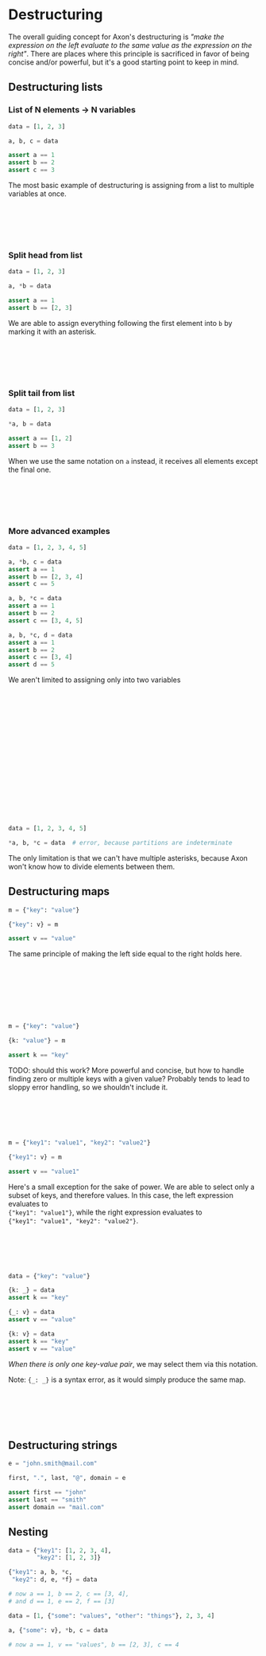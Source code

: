 # Destructuring

The overall guiding concept for Axon's destructuring is _"make the expression on the left evaluate to the same value as the expression on the right"_. There are places where this principle is sacrificed in favor of being concise and/or powerful, but it's a good starting point to keep in mind.

## Destructuring lists

### List of N elements -> N variables

```python
data = [1, 2, 3]

a, b, c = data

assert a == 1
assert b == 2
assert c == 3
```

The most basic example of destructuring is assigning from a list to multiple variables at once.

<br><br><br><br>

### Split head from list

```python
data = [1, 2, 3]

a, *b = data

assert a == 1
assert b == [2, 3]
```

We are able to assign everything following the first element into `b` by marking it with an asterisk.

<br><br><br><br>

### Split tail from list

```python
data = [1, 2, 3]

*a, b = data

assert a == [1, 2]
assert b == 3
```

When we use the same notation on `a` instead, it receives all elements except the final one.

<br><br><br><br>

### More advanced examples

```python
data = [1, 2, 3, 4, 5]

a, *b, c = data
assert a == 1
assert b == [2, 3, 4]
assert c == 5

a, b, *c = data
assert a == 1
assert b == 2
assert c == [3, 4, 5]

a, b, *c, d = data
assert a == 1
assert b == 2
assert c == [3, 4]
assert d == 5
```

We aren't limited to assigning only into two variables

<br><br><br><br><br><br><br><br><br><br><br><br><br><br><br>

```python
data = [1, 2, 3, 4, 5]

*a, b, *c = data  # error, because partitions are indeterminate
```

The only limitation is that we can't have multiple asterisks, because Axon won't know how to divide elements between them.

## Destructuring maps

```python
m = {"key": "value"}

{"key": v} = m

assert v == "value"
```

The same principle of making the left side equal to the right holds here.

<br><br><br><br><br><br>

```python
m = {"key": "value"}

{k: "value"} = m

assert k == "key"
```

TODO: should this work? More powerful and concise, but how to handle finding zero or multiple keys with a given value? Probably tends to lead to sloppy error handling, so we shouldn't include it.

<br><br><br><br>

```python
m = {"key1": "value1", "key2": "value2"}

{"key1": v} = m

assert v == "value1"
```

Here's a small exception for the sake of power. We are able to select only a subset of keys, and therefore values. In this case, the left expression evaluates to  
`{"key1": "value1"}`, while the right expression evaluates to  
`{"key1": "value1", "key2": "value2"}`.

<br><br><br><br>

```python
data = {"key": "value"}

{k: _} = data
assert k == "key"

{_: v} = data
assert v == "value"

{k: v} = data
assert k == "key"
assert v == "value"
```

_When there is only one key-value pair_, we may select them via this notation.

Note: `{_: _}` is a syntax error, as it would simply produce the same map.

<br><br><br><br>

## Destructuring strings

```python
e = "john.smith@mail.com"

first, ".", last, "@", domain = e

assert first == "john"
assert last == "smith"
assert domain == "mail.com"
```

## Nesting

```python
data = {"key1": [1, 2, 3, 4],
        "key2": [1, 2, 3]}

{"key1": a, b, *c,
 "key2": d, e, *f} = data

# now a == 1, b == 2, c == [3, 4],
# and d == 1, e == 2, f == [3]
```

```python
data = [1, {"some": "values", "other": "things"}, 2, 3, 4]

a, {"some": v}, *b, c = data

# now a == 1, v == "values", b == [2, 3], c == 4
```
